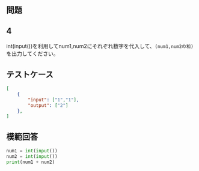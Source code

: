 ## 問題
## 4

int(input())を利用してnum1,num2にそれぞれ数字を代入して、`(num1,num2の和)` を出力してください。

## テストケース

```json
[
	{
		"input": ["1","1"],
		"output": ["2"]
  	},
]
```

## 模範回答
```python
num1 = int(input())
num2 = int(input())
print(num1 + num2)
```
